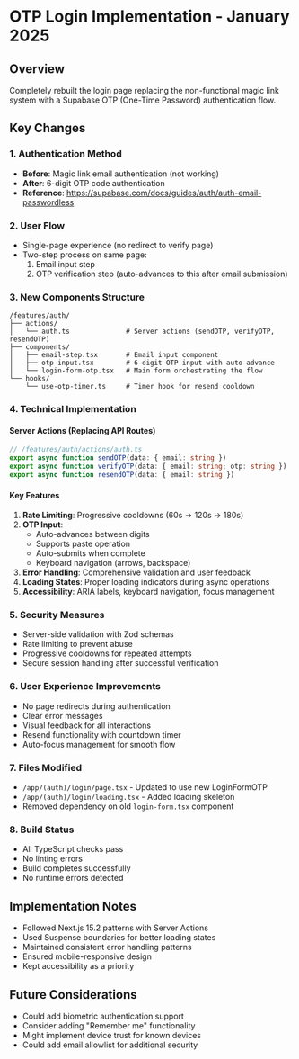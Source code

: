# OTP Login Implementation - January 2025

## Overview
Completely rebuilt the login page replacing the non-functional magic link system with a Supabase OTP (One-Time Password) authentication flow.

## Key Changes

### 1. Authentication Method
- **Before**: Magic link email authentication (not working)
- **After**: 6-digit OTP code authentication
- **Reference**: https://supabase.com/docs/guides/auth/auth-email-passwordless

### 2. User Flow
- Single-page experience (no redirect to verify page)
- Two-step process on same page:
  1. Email input step
  2. OTP verification step (auto-advances to this after email submission)

### 3. New Components Structure

```
/features/auth/
├── actions/
│   └── auth.ts              # Server actions (sendOTP, verifyOTP, resendOTP)
├── components/
│   ├── email-step.tsx       # Email input component
│   ├── otp-input.tsx        # 6-digit OTP input with auto-advance
│   └── login-form-otp.tsx   # Main form orchestrating the flow
└── hooks/
    └── use-otp-timer.ts     # Timer hook for resend cooldown
```

### 4. Technical Implementation

#### Server Actions (Replacing API Routes)
```typescript
// /features/auth/actions/auth.ts
export async function sendOTP(data: { email: string })
export async function verifyOTP(data: { email: string; otp: string })
export async function resendOTP(data: { email: string })
```

#### Key Features
1. **Rate Limiting**: Progressive cooldowns (60s → 120s → 180s)
2. **OTP Input**: 
   - Auto-advances between digits
   - Supports paste operation
   - Auto-submits when complete
   - Keyboard navigation (arrows, backspace)
3. **Error Handling**: Comprehensive validation and user feedback
4. **Loading States**: Proper loading indicators during async operations
5. **Accessibility**: ARIA labels, keyboard navigation, focus management

### 5. Security Measures
- Server-side validation with Zod schemas
- Rate limiting to prevent abuse
- Progressive cooldowns for repeated attempts
- Secure session handling after successful verification

### 6. User Experience Improvements
- No page redirects during authentication
- Clear error messages
- Visual feedback for all interactions
- Resend functionality with countdown timer
- Auto-focus management for smooth flow

### 7. Files Modified
- `/app/(auth)/login/page.tsx` - Updated to use new LoginFormOTP
- `/app/(auth)/login/loading.tsx` - Added loading skeleton
- Removed dependency on old `login-form.tsx` component

### 8. Build Status
- All TypeScript checks pass
- No linting errors
- Build completes successfully
- No runtime errors detected

## Implementation Notes
- Followed Next.js 15.2 patterns with Server Actions
- Used Suspense boundaries for better loading states
- Maintained consistent error handling patterns
- Ensured mobile-responsive design
- Kept accessibility as a priority

## Future Considerations
- Could add biometric authentication support
- Consider adding "Remember me" functionality
- Might implement device trust for known devices
- Could add email allowlist for additional security